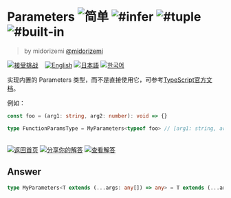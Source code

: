<!--info-header-start--><h1>Parameters <img src="https://img.shields.io/badge/-%E7%AE%80%E5%8D%95-7aad0c" alt="简单"/> <img src="https://img.shields.io/badge/-%23infer-999" alt="#infer"/> <img src="https://img.shields.io/badge/-%23tuple-999" alt="#tuple"/> <img src="https://img.shields.io/badge/-%23built--in-999" alt="#built-in"/></h1><blockquote><p>by midorizemi <a href="https://github.com/midorizemi" target="_blank">@midorizemi</a></p></blockquote><p><a href="https://tsch.js.org/3312/play/zh-CN" target="_blank"><img src="https://img.shields.io/badge/-%E6%8E%A5%E5%8F%97%E6%8C%91%E6%88%98-3178c6?logo=typescript&logoColor=white" alt="接受挑战"/></a> &nbsp;&nbsp;&nbsp;<a href="./README.md" target="_blank"><img src="https://img.shields.io/badge/-English-gray" alt="English"/></a>  <a href="./README.ja.md" target="_blank"><img src="https://img.shields.io/badge/-%E6%97%A5%E6%9C%AC%E8%AA%9E-gray" alt="日本語"/></a>  <a href="./README.ko.md" target="_blank"><img src="https://img.shields.io/badge/-%ED%95%9C%EA%B5%AD%EC%96%B4-gray" alt="한국어"/></a> </p><!--info-header-end-->

实现内置的 Parameters<T> 类型，而不是直接使用它，可参考[TypeScript官方文档](https://www.typescriptlang.org/docs/handbook/utility-types.html#parameterstype)。

例如：

```ts
const foo = (arg1: string, arg2: number): void => {}

type FunctionParamsType = MyParameters<typeof foo> // [arg1: string, arg2: number]
```

<!--info-footer-start--><br><a href="../../README.zh-CN.md" target="_blank"><img src="https://img.shields.io/badge/-%E8%BF%94%E5%9B%9E%E9%A6%96%E9%A1%B5-grey" alt="返回首页"/></a> <a href="https://tsch.js.org/3312/answer/zh-CN" target="_blank"><img src="https://img.shields.io/badge/-%E5%88%86%E4%BA%AB%E4%BD%A0%E7%9A%84%E8%A7%A3%E7%AD%94-teal" alt="分享你的解答"/></a> <a href="https://tsch.js.org/3312/solutions" target="_blank"><img src="https://img.shields.io/badge/-%E6%9F%A5%E7%9C%8B%E8%A7%A3%E7%AD%94-de5a77?logo=awesome-lists&logoColor=white" alt="查看解答"/></a> <!--info-footer-end-->

## Answer

```ts
type MyParameters<T extends (...args: any[]) => any> = T extends (...args: infer U) => any ? U : never
```
